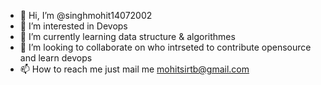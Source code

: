 - 👋 Hi, I’m @singhmohit14072002
- 👀 I’m interested in Devops
- 🌱 I’m currently learning data structure & algorithmes
- 💞️ I’m looking to collaborate on who intrseted to contribute opensource and learn devops
- 📫 How to reach me just mail me mohitsirtb@gmail.com

<!---
singhmohit14072002/singhmohit14072002 is a ✨ special ✨ repository because its `README.md` (this file) appears on your GitHub profile.
You can click the Preview link to take a look at your changes.
--->
